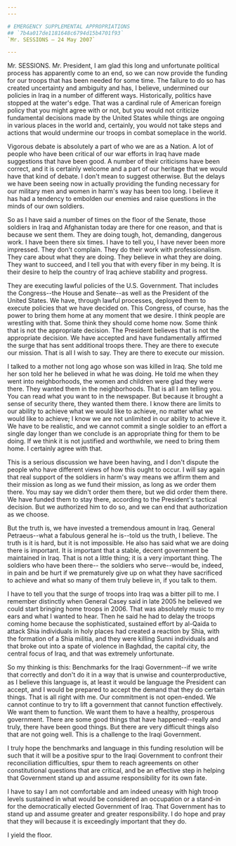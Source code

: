 ```yaml
---
---

# EMERGENCY SUPPLEMENTAL APPROPRIATIONS
## `7b4a017de1181648c6794d15b4701f93`
`Mr. SESSIONS — 24 May 2007`

---
```



Mr. SESSIONS. Mr. President, I am glad this long and unfortunate 
political process has apparently come to an end, so we can now provide 
the funding for our troops that has been needed for some time. The 
failure to do so has created uncertainty and ambiguity and has, I 
believe, undermined our policies in Iraq in a number of different ways. 
Historically, politics have stopped at the water's edge. That was a 
cardinal rule of American foreign policy that you might agree with or 
not, but you would not criticize fundamental decisions made by the 
United States while things are ongoing in various places in the world 
and, certainly, you would not take steps and actions that would 
undermine our troops in combat someplace in the world.



Vigorous debate is absolutely a part of who we are as a Nation. A lot 
of people who have been critical of our war efforts in Iraq have made 
suggestions that have been good. A number of their criticisms have been 
correct, and it is certainly welcome and a part of our heritage that we 
would have that kind of debate. I don't mean to suggest otherwise. But 
the delays we have been seeing now in actually providing the funding 
necessary for our military men and women in harm's way has been too 
long. I believe it has had a tendency to embolden our enemies and raise 
questions in the minds of our own soldiers.

So as I have said a number of times on the floor of the Senate, those 
soldiers in Iraq and Afghanistan today are there for one reason, and 
that is because we sent them. They are doing tough, hot, demanding, 
dangerous work. I have been there six times. I have to tell you, I have 
never been more impressed. They don't complain. They do their work with 
professionalism. They care about what they are doing. They believe in 
what they are doing. They want to succeed, and I tell you that with 
every fiber in my being. It is their desire to help the country of Iraq 
achieve stability and progress.

They are executing lawful policies of the U.S. Government. That 
includes the Congress--the House and Senate--as well as the President 
of the United States. We have, through lawful processes, deployed them 
to execute policies that we have decided on. This Congress, of course, 
has the power to bring them home at any moment that we desire. I think 
people are wrestling with that. Some think they should come home now. 
Some think that is not the appropriate decision. The President believes 
that is not the appropriate decision. We have accepted and have 
fundamentally affirmed the surge that has sent additional troops there. 
They are there to execute our mission. That is all I wish to say. They 
are there to execute our mission.

I talked to a mother not long ago whose son was killed in Iraq. She 
told me her son told her he believed in what he was doing. He told me 
when they went into neighborhoods, the women and children were glad 
they were there. They wanted them in the neighborhoods. That is all I 
am telling you. You can read what you want to in the newspaper. But 
because it brought a sense of security there, they wanted them there. I 
know there are limits to our ability to achieve what we would like to 
achieve, no matter what we would like to achieve; I know we are not 
unlimited in our ability to achieve it. We have to be realistic, and we 
cannot commit a single soldier to an effort a single day longer than we 
conclude is an appropriate thing for them to be doing. If we think it 
is not justified and worthwhile, we need to bring them home. I 
certainly agree with that.


This is a serious discussion we have been having, and I don't dispute 
the people who have different views of how this ought to occur. I will 
say again that real support of the soldiers in harm's way means we 
affirm them and their mission as long as we fund their mission, as long 
as we order them there. You may say we didn't order them there, but we 
did order them there. We have funded them to stay there, according to 
the President's tactical decision. But we authorized him to do so, and 
we can end that authorization as we choose.

But the truth is, we have invested a tremendous amount in Iraq. 
General Petraeus--what a fabulous general he is--told us the truth, I 
believe. The truth is it is hard, but it is not impossible. He also has 
said what we are doing there is important. It is important that a 
stable, decent government be maintained in Iraq. That is not a little 
thing; it is a very important thing. The soldiers who have been there--
the soldiers who serve--would be, indeed, in pain and be hurt if we 
prematurely give up on what they have sacrificed to achieve and what so 
many of them truly believe in, if you talk to them.

I have to tell you that the surge of troops into Iraq was a bitter 
pill to me. I remember distinctly when General Casey said in late 2005 
he believed we could start bringing home troops in 2006. That was 
absolutely music to my ears and what I wanted to hear. Then he said he 
had to delay the troops coming home because the sophisticated, 
sustained effort by al-Qaida to attack Shia individuals in holy places 
had created a reaction by Shia, with the formation of a Shia militia, 
and they were killing Sunni individuals and that broke out into a spate 
of violence in Baghdad, the capital city, the central focus of Iraq, 
and that was extremely unfortunate.

So my thinking is this: Benchmarks for the Iraqi Government--if we 
write that correctly and don't do it in a way that is unwise and 
counterproductive, as I believe this language is, at least it would be 
language the President can accept, and I would be prepared to accept 
the demand that they do certain things. That is all right with me. Our 
commitment is not open-ended. We cannot continue to try to lift a 
government that cannot function effectively. We want them to function. 
We want them to have a healthy, prosperous government. There are some 
good things that have happened--really and truly, there have been good 
things. But there are very difficult things also that are not going 
well. This is a challenge to the Iraqi Government.

I truly hope the benchmarks and language in this funding resolution 
will be such that it will be a positive spur to the Iraqi Government to 
confront their reconciliation difficulties, spur them to reach 
agreements on other constitutional questions that are critical, and be 
an effective step in helping that Government stand up and assume 
responsibility for its own fate.

I have to say I am not comfortable and am indeed uneasy with high 
troop levels sustained in what would be considered an occupation or a 
stand-in for the democratically elected Government of Iraq. That 
Government has to stand up and assume greater and greater 
responsibility. I do hope and pray that they will because it is 
exceedingly important that they do.

I yield the floor.